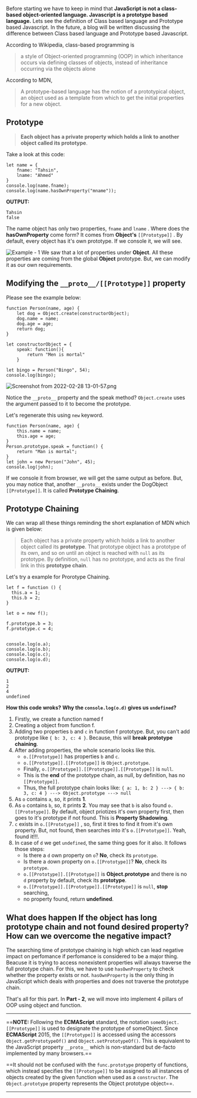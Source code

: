 Before starting we have to keep in mind that **JavaScript is not a class-based object-oriented language. Javascript is a prototype based language.** Lets see the definition of Class based language and Prototype based Javascript. In the future, a blog will be written discussing the difference between Class based language and Prototype based Javascript.

According to Wikipedia, class-based programming is

> a style of Object-oriented programming (OOP) in which inheritance occurs via defining classes of objects, instead of inheritance occurring via the objects alone

According to MDN,

> A prototype-based language has the notion of a prototypical object, an object used as a template from which to get the initial properties for a new object.

## Prototype

> **Each object has a private property which holds a link to another object called its prototype**.

Take a look at this code:

```
let name = {
    fname: "Tahsin",
    lname: "Ahmed"
}
console.log(name.fname);
console.log(name.hasOwnProperty("mname"));
```

**OUTPUT:**

```
Tahsin
false
```

The name object has only two properties, `fname` and `lname` . Where does the **hasOwnProperty** come form? It comes from **Object's** `[[Prototype]]` . By default, every object has it's own prototype. If we console it, we will see.

![Example - 1](https://github.com/tahsinsiad/Blogs/blob/main/Example1.png?raw=true)
We saw that a lot of properties under **Object**. All these properties are coming from the global **Object** prototype. But, we can modify it as our own requirements.

## Modifying the `__proto__/[[Prototype]]` property

Please see the example below:

```
function Person(name, age) {
    let dog = Object.create(constructorObject);
    dog.name = name;
    dog.age = age;
    return dog;
}

let constructorObject = {
    speak: function(){
        return "Men is mortal"
    }

let bingo = Person("Bingo", 54);
console.log(bingo);
```

![Screenshot from 2022-02-28 13-01-57.png](:/1c9c275e38104c37b87b63dfba981e4d)

Notice the `__proto__` property and the speak method? `Object.create` uses the argument passed to it to become the prototype.

Let's regenerate this using `new` keyword.

```
function Person(name, age) {
    this.name = name;
    this.age = age;
}
Person.prototype.speak = function() {
    return "Man is mortal";
}
let john = new Person("John", 45);
console.log(john);
```

If we console it from browser, we will get the same output as before. But, you may notice that, another `__proto__` exists under the DogObject `[[Prototype]]`. It is called **Prototype Chaining**.

## Prototype Chaining

We can wrap all these things reminding the short explanation of MDN which is given below:

> Each object has a private property which holds a link to another object called its **prototype**. That prototype object has a prototype of its own, and so on until an object is reached with `null` as its prototype. By definition, `null` has no prototype, and acts as the final link in this **prototype chain**.

Let's try a example for Prorotype Chaining.

```
let f = function () {
  this.a = 1;
  this.b = 2;
}

let o = new f();

f.prototype.b = 3;
f.prototype.c = 4;


console.log(o.a);
console.log(o.b);
console.log(o.c);
console.log(o.d);
```

**OUTPUT:**

```
1
2
4
undefined
```

**How this code wroks?** **Why the `console.log(o.d)` gives us `undefined`?**

1.  Firstly, we create a function named f
2.  Creating a object from function f.
3.  Adding two properties `b` and `c` in function f prototype. But, you can't add prototype like `{ b: 3, c: 4 }`. Because, this will **break prototype chaining**.
4.  After adding properties, the whole scenario looks like this.
    - `o.[[Prototype]]` has properties `b` and `c`.
    - `o.[[Prototype]].[[Prototype]]` is `Object.prototype`.
    - Finally, `o.[[Prototype]].[[Prototype]].[[Prototype]]` is `null`.
    - This is the **end** of the prototype chain, as null, by definition, has no `[[Prototype]]`.
    - Thus, the full prototype chain looks like: `{ a: 1, b: 2 } ---> { b: 3, c: 4 } ---> Object.prototype ---> null`
5.  As `o` contains `a`, so, it prints **1**.
6.  As `o` contains `b`, so, it prints **2**. You may see that `b` is also found `o.[[Prototype]]`. By default, object priotizes it's own property first, then goes to it's prototype if not found. This is **Property Shadowing**.
7.  `c` exists in `o.[[Prototype]]` , so, first it tires to find it from it's own property. But, not found, then searches into it's `o.[[Prototype]]`. Yeah, found it!!!.
8.  In case of `d` we get `undefined`, the same thing goes for it also. It follows those steps:
    - Is there a `d` own property on `o`? **No**, check its `prototype`.
    - Is there a `d`own property on `o.[[Prototype]]`? **No**, check its `prototype`.
    - `o.[[Prototype]].[[Prototype]]` is **Object.prototype** and there is no `d` property by default, check its **prototype**.
    - `o.[[Prototype]].[[Prototype]].[[Prototype]]` is `null`, **stop** searching,
    - no property found, return **undefined**.

## What does happen If the object has long prototype chain and not found desired property? How can we overcome the negative impact?

The searching time of prototype chaining is high which can lead negative impact on perfomance if perfomance is considered to be a major thing. Beacuse it is trying to access nonexistent properties will always traverse the full prototype chain. For this, we have to use `hasOwnProperty` to check whether the property exists or not. `hasOwnProperty` is the only thing in JavaScript which deals with properties and does not traverse the prototype chain.

That's all for this part. In **Part - 2**, we will move into implement 4 pillars of OOP using object and function.

* * *

==**NOTE:** Following the **ECMAScript** standard, the notation `someObject.[[Prototype]]` is used to designate the prototype of someObject. Since **ECMAScript** 2015, the `[[Prototype]]` is accessed using the accessors `Object.getPrototypeOf()` and `Object.setPrototypeOf()`. This is equivalent to the JavaScript property `__proto__` which is non-standard but de-facto implemented by many browsers.==

==It should not be confused with the `func.prototype` property of functions, which instead specifies the `[[Prototype]]` to be assigned to all instances of objects created by the given function when used as a `constructor`. The `Object.prototype` property represents the Object prototype object==.

* * *
